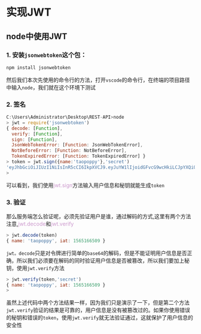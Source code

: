 # 实现JWT

## node中使用JWT
### 1. 安装`jsonwebtoken`这个包：
```bash
npm install jsonwebtoken
```
然后我们本次先使用的命令行的方法，打开`vscode`的命令行，在终端的项目路径中输入`node`，我们就在这个环境下测试

### 2. 签名
```javascript
C:\Users\Administrator\Desktop\REST-API>node
> jwt = require('jsonwebtoken')
{ decode: [Function],
  verify: [Function],
  sign: [Function],
  JsonWebTokenError: [Function: JsonWebTokenError],
  NotBeforeError: [Function: NotBeforeError],
  TokenExpiredError: [Function: TokenExpiredError] }
> token = jwt.sign({name:'taopoppy'},'secret')
'eyJhbGciOiJIUzI1NiIsInR5cCI6IkpXVCJ9.eyJuYW1lIjoidGFvcG9wcHkiLCJpYXQiOjE1NjUxNjY1MDl9.6zlun7j_pdLz-PpwhctDpzYSM498A-Y8XiHOdYr1vvM'
>
```
可以看到，我们使用<font color=#CC99CD>jwt.sign</font>方法输入用户信息和秘钥就能生成`token`

### 3. 验证
那么服务端怎么验证呢，必须先验证用户是谁，通过解码的方式,这里有两个方法注意,<font color=#CC99CD>jwt.decode</font>和<font color=#CC99CD>jwt.verify</font>
```javascript
> jwt.decode(token)
{ name: 'taopoppy', iat: 1565166509 }
```
`jwt。decode`只是对令牌进行简单的`base64`的解码，但是不能证明用户信息是否正确，所以我们必须要在解码的同时验证用户信息是否被篡改，所以我们要加上秘钥，使用`jwt.verify`方法
```javascript
> jwt.verify(token,'secret')
{ name: 'taopoppy', iat: 1565166509 }
>
```
虽然上述代码中两个方法结果一样，因为我们只是演示了一下，但是第二个方法`jwt.verify`验证的结果是可靠的，用户信息是没有被篡改过的。如果你使用错误的秘钥和错误的`token`，使用`jwt.verify`就无法验证通过，这就保护了用户信息的安全性
